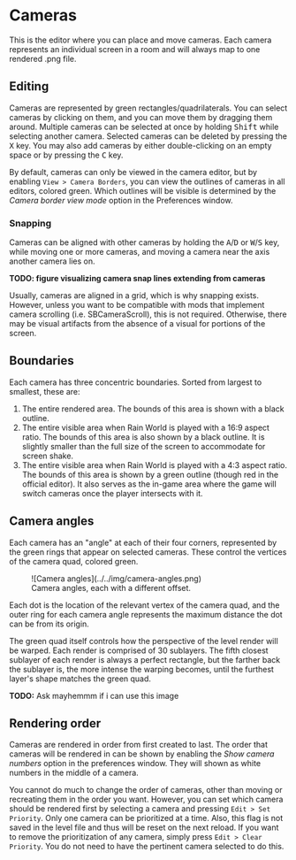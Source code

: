 # Cameras
This is the editor where you can place and move cameras. Each camera represents an individual screen in a room and will always map to one rendered .png file.

## Editing
Cameras are represented by green rectangles/quadrilaterals. You can select cameras by clicking on them, and you can move them by dragging them around. Multiple cameras can be selected at once by holding <kbd>Shift</kbd> while selecting another camera. Selected cameras can be deleted by pressing the <kbd>X</kbd> key. You may also add cameras by either double-clicking on an empty space or by pressing the <kbd>C</kbd> key.

By default, cameras can only be viewed in the camera editor, but by enabling `View > Camera Borders`, you can view the outlines of cameras in all editors, colored green. Which outlines will be visible is determined by the *Camera border view mode* option in the Preferences window.

### Snapping
Cameras can be aligned with other cameras by holding the <kbd>A</kbd>/<kbd>D</kbd> or <kbd>W</kbd>/<kbd>S</kbd> key, while moving one or more cameras, and moving a camera near the axis another camera lies on.

**TODO: figure visualizing camera snap lines extending from cameras**

Usually, cameras are aligned in a grid, which is why snapping exists. However, unless you want to be compatible with mods that implement camera scrolling (i.e. SBCameraScroll), this is not required. Otherwise, there may be visual artifacts from the absence of a visual for portions of the screen.

## Boundaries
Each camera has three concentric boundaries. Sorted from largest to smallest, these are:

1. The entire rendered area. The bounds of this area is shown with a black outline.
2. The entire visible area when Rain World is played with a 16:9 aspect ratio. The bounds of this area is also shown by a black outline. It is slightly smaller than the full size of the screen to accommodate for screen shake.
3. The entire visible area when Rain World is played with a 4:3 aspect ratio. The bounds of this area is shown by a green outline (though red in the official editor). It also serves as the in-game area where the game will switch cameras once the player intersects with it.

## Camera angles
Each camera has an "angle" at each of their four corners, represented by the green rings that appear on selected cameras. These control the vertices of the camera quad, colored green.

<figure markdown="span">
    ![Camera angles](../../img/camera-angles.png)
    <figcaption>Camera angles, each with a different offset.</figcaption>
</figure>

Each dot is the location of the relevant vertex of the camera quad, and the outer ring for each camera angle represents the maximum distance the dot can be from its origin.

The green quad itself controls how the perspective of the level render will be warped. Each render is comprised of 30 sublayers. The fifth closest sublayer of each render is always a perfect rectangle, but the farther back the sublayer is, the more intense the warping becomes, until the furthest layer's shape matches the green quad.

<!---
<figure markdown="span">
    ![Camera Angle Reference](../../img/oameras-mayhemm.png)
    <figcaption>Image credit: [Mayhemmm](https://github.com/mayhemmmwith3ms)</figcaption>
</figure>
-->
**TODO:** Ask mayhemmm if i can use this image

## Rendering order
Cameras are rendered in order from first created to last. The order that cameras will be rendered in can be shown by enabling the *Show camera numbers* option in the preferences window. They will shown as white numbers in the middle of a camera.

You cannot do much to change the order of cameras, other than moving or recreating them in the order you want. However, you can set which camera should be rendered first by selecting a camera and pressing `Edit > Set Priority`. Only one camera can be prioritized at a time. Also, this flag is not saved in the level file and thus will be reset on the next reload. If you want to remove the prioritization of any camera, simply press `Edit > Clear Priority`. You do not need to have the pertinent camera selected to do this.